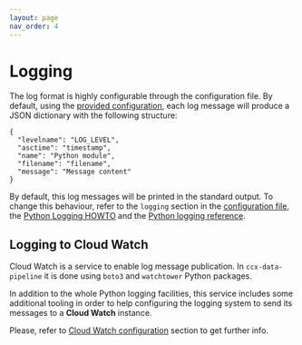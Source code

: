 ```yaml
---
layout: page
nav_order: 4
---
```


# Logging

The log format is highly configurable through the configuration file. By
default, using the [provided
configuration](https://github.com/RedHatInsights/ccx-data-pipeline/blob/master/config.yaml),
each log message will produce a JSON dictionary with the following structure:

```json5
{
  "levelname": "LOG_LEVEL",
  "asctime": "timestamp",
  "name": "Python module",
  "filename": "filename",
  "message": "Message content"
}
```

By default, this log messages will be printed in the standard output. To change
this behaviour, refer to the `logging` section in the [configuration
file](https://github.com/RedHatInsights/ccx-data-pipeline/blob/master/config.yaml),
the [Python Logging
HOWTO](https://docs.python.org/3.6/howto/logging.html#configuring-logging) and
the [Python logging
reference](https://docs.python.org/3.6/library/logging.config.html#module-logging.config).

## Logging to Cloud Watch

Cloud Watch is a service to enable log message publication. In
`ccx-data-pipeline` it is done using `boto3` and `watchtower` Python packages.

In addition to the whole Python logging facilities, this service includes some
additional tooling in order to help configuring the logging system to send its
messages to a **Cloud Watch** instance.

Please, refer to [Cloud Watch
configuration](./configuration.html#cloud-watch-configuration) section to get
further info.
